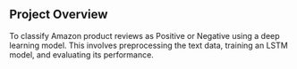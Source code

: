 ## Project Overview

To classify Amazon product reviews as Positive or Negative using a deep learning model. This
involves preprocessing the text data, training an LSTM model, and evaluating its performance.
